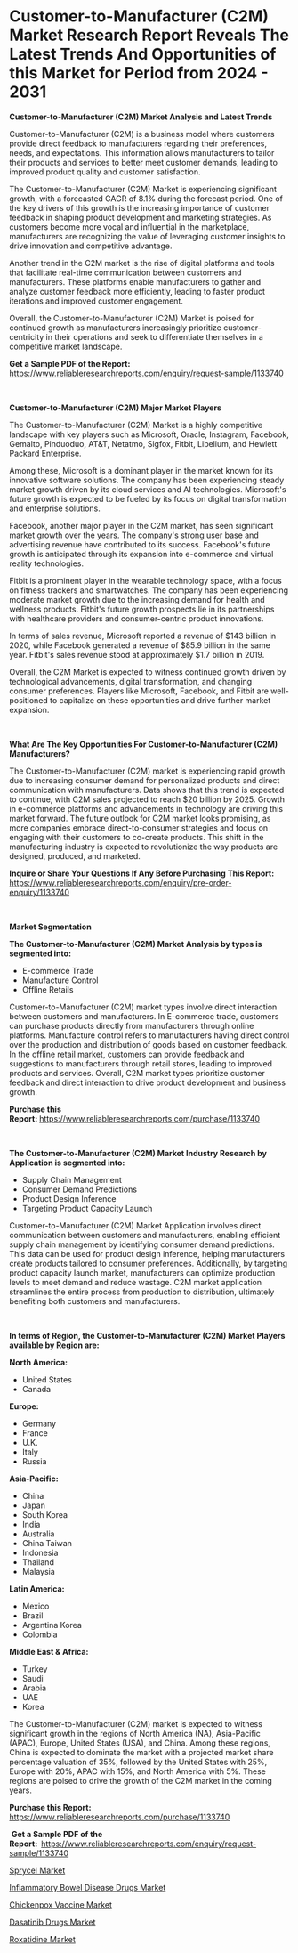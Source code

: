 <p><h1>Customer-to-Manufacturer (C2M) Market Research Report Reveals The Latest Trends And Opportunities of this Market for Period from 2024 - 2031</h1></p><p><strong>Customer-to-Manufacturer (C2M) Market Analysis and Latest Trends</strong></p>
<p><p>Customer-to-Manufacturer (C2M) is a business model where customers provide direct feedback to manufacturers regarding their preferences, needs, and expectations. This information allows manufacturers to tailor their products and services to better meet customer demands, leading to improved product quality and customer satisfaction.</p><p>The Customer-to-Manufacturer (C2M) Market is experiencing significant growth, with a forecasted CAGR of 8.1% during the forecast period. One of the key drivers of this growth is the increasing importance of customer feedback in shaping product development and marketing strategies. As customers become more vocal and influential in the marketplace, manufacturers are recognizing the value of leveraging customer insights to drive innovation and competitive advantage.</p><p>Another trend in the C2M market is the rise of digital platforms and tools that facilitate real-time communication between customers and manufacturers. These platforms enable manufacturers to gather and analyze customer feedback more efficiently, leading to faster product iterations and improved customer engagement.</p><p>Overall, the Customer-to-Manufacturer (C2M) Market is poised for continued growth as manufacturers increasingly prioritize customer-centricity in their operations and seek to differentiate themselves in a competitive market landscape.</p></p>
<p><strong>Get a Sample PDF of the Report:&nbsp;</strong> <a href="https://www.reliableresearchreports.com/enquiry/request-sample/1133740">https://www.reliableresearchreports.com/enquiry/request-sample/1133740</a></p>
<p>&nbsp;</p>
<p><strong>Customer-to-Manufacturer (C2M) Major Market Players</strong></p>
<p><p>The Customer-to-Manufacturer (C2M) Market is a highly competitive landscape with key players such as Microsoft, Oracle, Instagram, Facebook, Gemalto, Pinduoduo, AT&T, Netatmo, Sigfox, Fitbit, Libelium, and Hewlett Packard Enterprise.</p><p>Among these, Microsoft is a dominant player in the market known for its innovative software solutions. The company has been experiencing steady market growth driven by its cloud services and AI technologies. Microsoft's future growth is expected to be fueled by its focus on digital transformation and enterprise solutions.</p><p>Facebook, another major player in the C2M market, has seen significant market growth over the years. The company's strong user base and advertising revenue have contributed to its success. Facebook's future growth is anticipated through its expansion into e-commerce and virtual reality technologies.</p><p>Fitbit is a prominent player in the wearable technology space, with a focus on fitness trackers and smartwatches. The company has been experiencing moderate market growth due to the increasing demand for health and wellness products. Fitbit's future growth prospects lie in its partnerships with healthcare providers and consumer-centric product innovations.</p><p>In terms of sales revenue, Microsoft reported a revenue of $143 billion in 2020, while Facebook generated a revenue of $85.9 billion in the same year. Fitbit's sales revenue stood at approximately $1.7 billion in 2019.</p><p>Overall, the C2M Market is expected to witness continued growth driven by technological advancements, digital transformation, and changing consumer preferences. Players like Microsoft, Facebook, and Fitbit are well-positioned to capitalize on these opportunities and drive further market expansion.</p></p>
<p>&nbsp;</p>
<p><strong>What Are The Key Opportunities For Customer-to-Manufacturer (C2M) Manufacturers?</strong></p>
<p><p>The Customer-to-Manufacturer (C2M) market is experiencing rapid growth due to increasing consumer demand for personalized products and direct communication with manufacturers. Data shows that this trend is expected to continue, with C2M sales projected to reach $20 billion by 2025. Growth in e-commerce platforms and advancements in technology are driving this market forward. The future outlook for C2M market looks promising, as more companies embrace direct-to-consumer strategies and focus on engaging with their customers to co-create products. This shift in the manufacturing industry is expected to revolutionize the way products are designed, produced, and marketed.</p></p>
<p><strong>Inquire or Share Your Questions If Any Before Purchasing This Report:</strong> <a href="https://www.reliableresearchreports.com/enquiry/pre-order-enquiry/1133740">https://www.reliableresearchreports.com/enquiry/pre-order-enquiry/1133740</a></p>
<p>&nbsp;</p>
<p><strong>Market Segmentation</strong></p>
<p><strong>The Customer-to-Manufacturer (C2M) Market Analysis by types is segmented into:</strong></p>
<p><ul><li>E-commerce Trade</li><li>Manufacture Control</li><li>Offline Retails</li></ul></p>
<p><p>Customer-to-Manufacturer (C2M) market types involve direct interaction between customers and manufacturers. In E-commerce trade, customers can purchase products directly from manufacturers through online platforms. Manufacture control refers to manufacturers having direct control over the production and distribution of goods based on customer feedback. In the offline retail market, customers can provide feedback and suggestions to manufacturers through retail stores, leading to improved products and services. Overall, C2M market types prioritize customer feedback and direct interaction to drive product development and business growth.</p></p>
<p><strong>Purchase this Report:&nbsp;</strong><a href="https://www.reliableresearchreports.com/purchase/1133740">https://www.reliableresearchreports.com/purchase/1133740</a></p>
<p>&nbsp;</p>
<p><strong>The Customer-to-Manufacturer (C2M) Market Industry Research by Application is segmented into:</strong></p>
<p><ul><li>Supply Chain Management</li><li>Consumer Demand Predictions</li><li>Product Design Inference</li><li>Targeting Product Capacity Launch</li></ul></p>
<p><p>Customer-to-Manufacturer (C2M) Market Application involves direct communication between customers and manufacturers, enabling efficient supply chain management by identifying consumer demand predictions. This data can be used for product design inference, helping manufacturers create products tailored to consumer preferences. Additionally, by targeting product capacity launch market, manufacturers can optimize production levels to meet demand and reduce wastage. C2M market application streamlines the entire process from production to distribution, ultimately benefiting both customers and manufacturers.</p></p>
<p>&nbsp;</p>
<p><strong>In terms of Region, the Customer-to-Manufacturer (C2M) Market Players available by Region are:</strong></p>
<p>
    <p> <strong> North America: </strong>
        <ul>
            <li>United States</li>
            <li>Canada</li>
        </ul>
        </p> 
    <p> <strong> Europe: </strong>
        <ul>
            <li>Germany</li>
            <li>France</li>
            <li>U.K.</li>
            <li>Italy</li>
            <li>Russia</li>
        </ul>
        </p> 
    <p> <strong> Asia-Pacific: </strong>
        <ul>
            <li>China</li>
            <li>Japan</li>
            <li>South Korea</li>
            <li>India</li>
            <li>Australia</li>
            <li>China Taiwan</li>
            <li>Indonesia</li>
            <li>Thailand</li>
            <li>Malaysia</li>
        </ul>
        </p> 
    <p> <strong> Latin America: </strong>
        <ul>
            <li>Mexico</li>
            <li>Brazil</li>
            <li>Argentina Korea</li>
            <li>Colombia</li>
        </ul>
        </p> 
    <p> <strong> Middle East & Africa: </strong>
        <ul>
            <li>Turkey</li>
            <li>Saudi</li>
            <li>Arabia</li>
            <li>UAE</li>
            <li>Korea</li>
        </ul>
    </p>
    </p>
<p><p>The Customer-to-Manufacturer (C2M) market is expected to witness significant growth in the regions of North America (NA), Asia-Pacific (APAC), Europe, United States (USA), and China. Among these regions, China is expected to dominate the market with a projected market share percentage valuation of 35%, followed by the United States with 25%, Europe with 20%, APAC with 15%, and North America with 5%. These regions are poised to drive the growth of the C2M market in the coming years.</p></p>
<p><strong>Purchase this Report: </strong><a href="https://www.reliableresearchreports.com/purchase/1133740">https://www.reliableresearchreports.com/purchase/1133740</a></p>
<p>&nbsp;<strong>Get a Sample PDF of the Report:&nbsp;&nbsp;</strong><a href="https://www.reliableresearchreports.com/enquiry/request-sample/1133740">https://www.reliableresearchreports.com/enquiry/request-sample/1133740</a></p>
<p><strong></strong></p>
<p><p><a href="https://medium.com/@emmyrolfson8689/sprycel-market-size-market-outlook-and-market-forecast-2024-to-2031-b30c597daae6">Sprycel Market</a></p><p><a href="https://medium.com/@mildredlawson1937/analyzing-inflammatory-bowel-disease-drugs-market-global-industry-perspective-and-forecast-2024-94d9753ecc97">Inflammatory Bowel Disease Drugs Market</a></p><p><a href="https://medium.com/@shirleysullivan73/chickenpox-vaccine-market-size-cagr-trends-2024-2030-c0320bd56699">Chickenpox Vaccine Market</a></p><p><a href="https://medium.com/@emmyrolfson8689/dasatinib-drugs-market-competitive-analysis-market-trends-and-forecast-to-2031-50dd65574f2a">Dasatinib Drugs Market</a></p><p><a href="https://medium.com/@shirleysullivan73/roxatidine-market-trends-and-market-analysis-forecasted-for-period-2024-2031-380fe43e1673">Roxatidine Market</a></p></p>